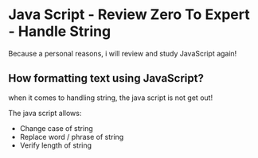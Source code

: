 # Java Script - Review Zero To Expert - Handle String

Because a personal reasons, i will review and study JavaScript again!

## How formatting text using JavaScript?

when it comes to handling string, the java script is not get out!

The java script allows:

* Change case of string
* Replace word / phrase of string
* Verify length of string
